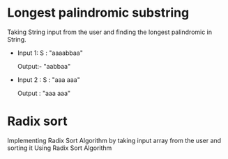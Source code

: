 # Longest palindromic substring
Taking String input from the user and finding the longest palindromic in String. 

- Input 1:  S : "aaaabbaa"

  Output:-  "aabbaa"

- Input 2 : S : "aaa aaa"

  Output : "aaa aaa"
  
# Radix sort
Implementing Radix Sort Algorithm by taking input array from the user and sorting it Using Radix Sort Algorithm
